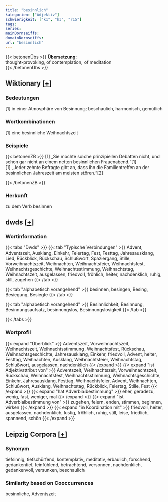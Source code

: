 ```yaml
---
title: "besinnlich"
kategorien: ["Adjektiv"]
schwierigkeit: ["k1", "h3", "r15"]
tags:
series:
mainDornseiffs:
domainDornseiffs:
url: "besinnlich"
---
```


{{< betonenÜbs >}}
**Übersetzung:**  
thought-provoking, of contemplation, of meditation  
{{< /betonenÜbs >}}

## Wiktionary [[+](https://de.wiktionary.org/wiki/besinnlich)]

### Bedeutungen
[1] in einer Atmosphäre von Besinnung; beschaulich, harmonisch, gemütlich  

### Wortkombinationen
[1] eine besinnliche Weihnachtszeit  

### Beispiele
{{< betonenZB >}}
[1] „Sie mochte solche prinzipiellen Debatten nicht, und schon gar nicht an einem netten besinnlichen Frauenabend.“[1]  
[1] „Jeder zehnte Befragte gibt an, dass ihn die Familientreffen an der besinnlichen Jahreszeit am meisten stören.“[2]  

{{< /betonenZB >}}
### Herkunft
zu dem Verb besinnen  



## dwds [[+](https://www.dwds.de/wb/besinnlich)]

### Wortinformation
{{< tabs "Dwds" >}}
{{< tab "Typische Verbindungen" >}}
Advent, Adventszeit, Ausklang, Einkehr, Feiertag, Fest, Festtag, Jahresausklang, Lied, Rückblick, Rückschau, Schlußwort, Spaziergang, Stille, Vorweihnachtszeit, Weihnachten, Weihnachtsfeier, Weihnachtsfest, Weihnachtsgeschichte, Weihnachtsstimmung, Weihnachtstag, Weihnachtszeit, ausgelassen, friedvoll, fröhlich, heiter, nachdenklich, ruhig, still, zugehen
{{< /tab >}}

{{< tab "alphabetisch vorangehend" >}}
besinnen, besingen, Besing, Besiegung, Besiegte
{{< /tab >}}

{{< tab "alphabetisch vorangehend" >}}
Besinnlichkeit, Besinnung, Besinnungsaufsatz, besinnungslos, Besinnungslosigkeit
{{< /tab >}}

{{< /tabs >}}

### Wortprofil
{{< expand "Überblick" >}} Adventszeit, Vorweihnachtszeit, Weihnachtszeit, Weihnachtsstimmung, Weihnachtsfest, Rückschau, Weihnachtsgeschichte, Jahresausklang, Einkehr, friedvoll, Advent, heiter, Festtag, Weihnachten, Ausklang, Weihnachtsfeier, Weihnachtstag, Schlußwort, ausgelassen, nachdenklich {{< /expand >}}
{{< expand "ist Adjektivattribut von" >}} Adventszeit, Weihnachtszeit, Vorweihnachtszeit, Rückschau, Weihnachtsfest, Weihnachtsstimmung, Weihnachtsgeschichte, Einkehr, Jahresausklang, Festtag, Weihnachtsfeier, Advent, Weihnachten, Schlußwort, Ausklang, Weihnachtstag, Rückblick, Feiertag, Stille, Fest {{< /expand >}}
{{< expand "hat Adverbialbestimmung" >}} eher, geradezu, wenig, fast, weniger, mal {{< /expand >}}
{{< expand "ist Adverbialbestimmung von" >}} zugehen, feiern, enden, stimmen, beginnen, wirken {{< /expand >}}
{{< expand "in Koordination mit" >}} friedvoll, heiter, ausgelassen, nachdenklich, lustig, fröhlich, ruhig, still, leise, friedlich, spannend, schön {{< /expand >}}

## Leipzig Corpora [[+](https://corpora.uni-leipzig.de/en/res?word=besinnlich&corpusId=deu_newscrawl-public_2018)]


### Synonym
tiefsinnig, tiefschürfend, kontemplativ, meditativ, erbaulich, forschend, gedankentief, feinfühlend, betrachtend, versonnen, nachdenklich, gedankenvoll, versunken, beschaulich


### Similarity based on Cooccurrences
besinnliche, Adventszeit

